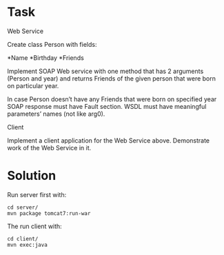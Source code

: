 # Task

Web Service

Create class Person with fields:

*Name
*Birthday
*Friends

Implement SOAP Web service with one method that has 2 arguments (Person and year) and returns Friends of the given person that were born on particular year. 

In case Person doesn’t have any Friends that were born on specified year SOAP response must have Fault section.
WSDL must have meaningful parameters’ names (not like arg0).

Client

Implement a client application for the Web Service above.
Demonstrate work of the Web Service in it.

# Solution

Run server first with:
```
cd server/
mvn package tomcat7:run-war
```
The run client with:
```
cd client/
mvn exec:java
```
